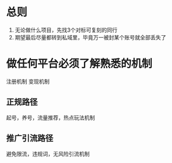 # 总则

1. 无论做什么项目，先找3个对标可复刻的同行
2. 期望最后尽量都转到私域里，毕竟万一被封某个账号就全部丢失了


# 做任何平台必须了解熟悉的机制


注册机制
变现机制
## 正规路径
起号，养号，流量推荐，热点玩法机制
## 推广引流路径
避免限流，违规词，无风险引流机制 


